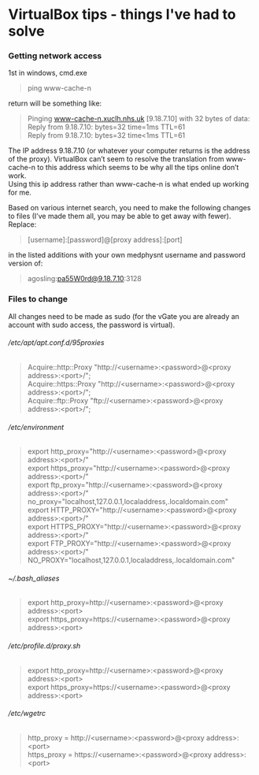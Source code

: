 # VirtualBox tips - things I've had to solve

### Getting network access

1st in windows, cmd.exe

> ping www-cache-n

return will be something like:

> Pinging www-cache-n.xuclh.nhs.uk [9.18.7.10] with 32 bytes of data:  
Reply from 9.18.7.10: bytes=32 time=1ms TTL=61  
Reply from 9.18.7.10: bytes=32 time<1ms TTL=61  

The IP address 9.18.7.10 (or whatever your computer returns is the address of the proxy).  VirtualBox can’t seem to resolve the translation from www-cache-n to this address which seems to be why all the tips online don’t work.  
Using this ip address rather than www-cache-n is what ended up working for me.

Based on various internet search, you need to make the following changes to files (I’ve made them all, you may be able to get away with fewer).  Replace:

> [username]:[password]@[proxy address]:[port]  

in the listed additions with your own medphysnt username and password version of:

> agosling:pa55W0rd@9.18.7.10:3128




### Files to change
All changes need to be made as sudo  (for the vGate you are already an account with sudo access, the password is virtual).

###### /etc/apt/apt.conf.d/95proxies

>Acquire::http::Proxy "http://\<username>:\<password>@\<proxy address>:\<port>/";  
Acquire::https::Proxy "http://\<username>:\<password>@\<proxy address>:\<port>/";  
Acquire::ftp::Proxy "ftp://\<username>:\<password>@\<proxy address>:\<port>/";  



###### /etc/environment

>export http_proxy="http://\<username>:\<password>@\<proxy address>:\<port>/"  
export https_proxy="http://\<username>:\<password>@\<proxy address>:\<port>/"  
export ftp_proxy="http://\<username>:\<password>@\<proxy address>:\<port>/"  
no_proxy="localhost,127.0.0.1,localaddress,.localdomain.com"  
export HTTP_PROXY="http://\<username>:\<password>@\<proxy address>:\<port>/"  
export HTTPS_PROXY="http://\<username>:\<password>@\<proxy address>:\<port>/"  
export FTP_PROXY="http://\<username>:\<password>@\<proxy address>:\<port>/"  
NO_PROXY="localhost,127.0.0.1,localaddress,.localdomain.com"



###### ~/.bash_aliases

>export http_proxy=http://\<username>:\<password>@\<proxy address>:\<port>  
export https_proxy=https://\<username>:\<password>@\<proxy address>:\<port>  



###### /etc/profile.d/proxy.sh

>export http_proxy=http://\<username>:\<password>@\<proxy address>:\<port>  
export https_proxy=https://\<username>:\<password>@\<proxy address>:\<port>  



###### /etc/wgetrc

>http_proxy = http://\<username>:\<password>@\<proxy address>:\<port>  
https_proxy = https://\<username>:\<password>@\<proxy address>:\<port>  
